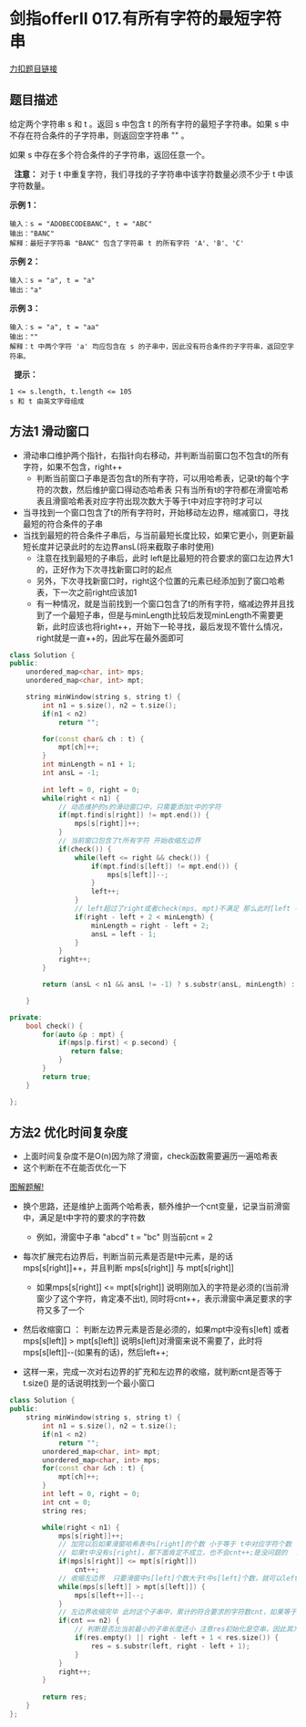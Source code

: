 <p id="有所有字符的最短字符串"></p>

# 剑指offerII 017.有所有字符的最短字符串  

[力扣题目链接](https://leetcode.cn/problems/M1oyTv/)   



## 题目描述  

给定两个字符串 s 和 t 。返回 s 中包含 t 的所有字符的最短子字符串。如果 s 中不存在符合条件的子字符串，则返回空字符串 "" 。

如果 s 中存在多个符合条件的子字符串，返回任意一个。

 
**注意：** 对于 t 中重复字符，我们寻找的子字符串中该字符数量必须不少于 t 中该字符数量。


**示例 1：**

    输入：s = "ADOBECODEBANC", t = "ABC"
    输出："BANC" 
    解释：最短子字符串 "BANC" 包含了字符串 t 的所有字符 'A'、'B'、'C'

**示例 2：**

    输入：s = "a", t = "a"
    输出："a"

**示例 3：**

    输入：s = "a", t = "aa"
    输出：""
    解释：t 中两个字符 'a' 均应包含在 s 的子串中，因此没有符合条件的子字符串，返回空字符串。
 
**提示：**

    1 <= s.length, t.length <= 105
    s 和 t 由英文字母组成  


## 方法1 滑动窗口  

* 滑动串口维护两个指针，右指针向右移动，并判断当前窗口包不包含t的所有字符，如果不包含，right++ 
    * 判断当前窗口子串是否包含t的所有字符，可以用哈希表，记录t的每个字符的次数，然后维护窗口得动态哈希表  只有当所有t的字符都在滑窗哈希表且滑窗哈希表对应字符出现次数大于等于t中对应字符时才可以  
* 当寻找到一个窗口包含了t的所有字符时，开始移动左边界，缩减窗口，寻找最短的符合条件的子串  
* 当找到最短的符合条件子串后，与当前最短长度比较，如果它更小，则更新最短长度并记录此时的左边界ansL(将来截取子串时使用) 
    * 注意在找到最短的子串后，此时 left是比最短的符合要求的窗口左边界大1的，正好作为下次寻找新窗口时的起点  
    * 另外，下次寻找新窗口时，right这个位置的元素已经添加到了窗口哈希表，下一次之前right应该加1  
    * 有一种情况，就是当前找到一个窗口包含了t的所有字符，缩减边界并且找到了一个最短子串，但是与minLength比较后发现minLength不需要更新，此时应该也将right++，开始下一轮寻找，最后发现不管什么情况，right就是一直++的，因此写在最外面即可  



```cpp
class Solution {
public:
    unordered_map<char, int> mps;
    unordered_map<char, int> mpt;

    string minWindow(string s, string t) {
        int n1 = s.size(), n2 = t.size();
        if(n1 < n2)
            return "";

        for(const char& ch : t) {
            mpt[ch]++;
        }
        int minLength = n1 + 1;
        int ansL = -1;
        
        int left = 0, right = 0;
        while(right < n1) {
            // 动态维护的s的滑动窗口中，只需要添加t中的字符 
            if(mpt.find(s[right]) != mpt.end()) {
                mps[s[right]]++;
            }
            // 当前窗口包含了t所有字符 开始收缩左边界
            if(check()) {
                while(left <= right && check()) {
                    if(mpt.find(s[left]) != mpt.end()) {
                        mps[s[left]]--;
                    }
                    left++;
                }
                // left超过了right或者check(mps, mpt)不满足 那么此时[left - 1, right]就是找到的一个最小区间
                if(right - left + 2 < minLength) {
                    minLength = right - left + 2;
                    ansL = left - 1;
                } 
            }
            right++;
        }

        return (ansL < n1 && ansL != -1) ? s.substr(ansL, minLength) : "";

    }

private:
    bool check() {
        for(auto &p : mpt) {
            if(mps[p.first] < p.second) {
               return false;
            }
        }
        return true;
    }

};
```


## 方法2 优化时间复杂度  

* 上面时间复杂度不是O(n)因为除了滑窗，check函数需要遍历一遍哈希表  
* 这个判断在不在能否优化一下  

[图解题解!](https://leetcode.cn/problems/minimum-window-substring/solution/leetcode-76-zui-xiao-fu-gai-zi-chuan-cja-lmqz/)  


* 换个思路，还是维护上面两个哈希表，额外维护一个cnt变量，记录当前滑窗中，满足是t中字符的要求的字符数 
    * 例如，滑窗中子串 "abcd"   t = "bc"  则当前cnt = 2  
* 每次扩展完右边界后，判断当前元素是否是t中元素，是的话mps[s[right]]++，并且判断 mps[s[right]] 与 mpt[s[right]] 
    * 如果mps[s[right]] <= mpt[s[right]]  说明刚加入的字符是必须的(当前滑窗少了这个字符，肯定凑不出t), 同时将cnt++，表示滑窗中满足要求的字符又多了一个  
* 然后收缩窗口 ： 判断左边界元素是否是必须的，如果mpt中没有s[left] 或者 mps[s[left]] > mpt[s[left]] 说明s[left]对滑窗来说不需要了，此时将mps[s[left]]--(如果有的话)，然后left++; 

* 这样一来，完成一次对右边界的扩充和左边界的收缩，就判断cnt是否等于t.size() 是的话说明找到一个最小窗口  
 

```cpp
class Solution {
public:
    string minWindow(string s, string t) {
        int n1 = s.size(), n2 = t.size();
        if(n1 < n2)
            return "";
        unordered_map<char, int> mpt;
        unordered_map<char, int> mps;
        for(const char &ch : t) {
            mpt[ch]++;
        }
        int left = 0, right = 0;
        int cnt = 0;
        string res;

        while(right < n1) {         
            mps[s[right]]++;
            // 加完以后如果滑窗哈希表中s[right]的个数 小于等于 t中对应字符个数  说明这个字符是必须的，cnt++
            // 如果t中没有s[right]，那下面肯定不成立，也不会cnt++;是没问题的  就是需要多花点空间存储t中没有的字符
            if(mps[s[right]] <= mpt[s[right]]) 
                cnt++;
            // 收缩左边界  只要滑窗中s[left]个数大于t中s[left]个数，就可以left++; 当t中没有s[left]]，一定满足while条件，left会++，这也没问题因为此时我们更不需要s[left]
            while(mps[s[left]] > mpt[s[left]]) {
                mps[s[left++]]--;
            }
            // 左边界收缩完毕 此时这个子串中，累计的符合要求的字符数cnt，如果等于t.size(),那这个子串就是满足要求的  
            if(cnt == n2) {
                // 判断是否比当前最小的子串长度还小 注意res初始化是空串，因此其为空时应该直接赋值  
                if(res.empty() || right - left + 1 < res.size()) {
                    res = s.substr(left, right - left + 1);
                }
            }
            right++;
        }
        
        return res;
    }
};
```